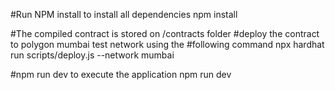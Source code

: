 #Run NPM install to install all dependencies
npm install

#The compiled contract is stored on /contracts folder
#deploy the contract to polygon mumbai test network using the 
#following command
npx hardhat run scripts/deploy.js --network mumbai

#npm run dev to execute the application
npm run dev
